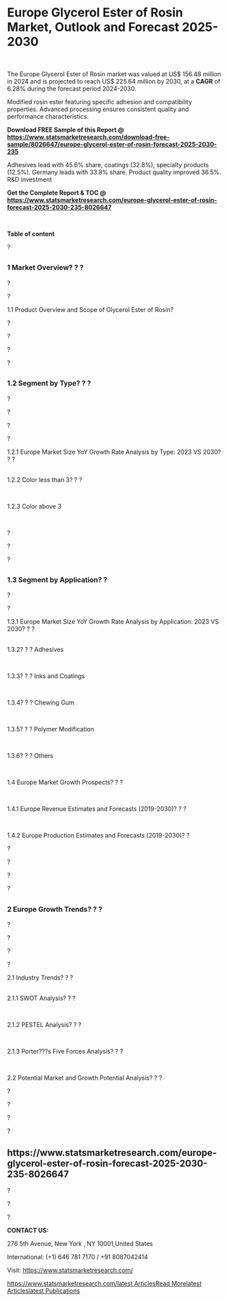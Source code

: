 <h1>Europe Glycerol Ester of Rosin Market, Outlook and Forecast 2025-2030</h1><br/><p>The Europe Glycerol Ester of Rosin market was valued at US$ 156.48 million in 2024 and is projected to reach US$ 225.64 million by 2030, at a <strong>CAGR</strong> of 6.28% during the forecast period 2024-2030.</p>
 
 
 
 <p>Modified rosin ester featuring specific adhesion and compatibility properties. Advanced processing ensures consistent quality and performance characteristics.</p>
 
 
 
 <p><strong>Download FREE Sample of this Report @ <a href="https://www.statsmarketresearch.com/download-free-sample/8026647/europe-glycerol-ester-of-rosin-forecast-2025-2030-235">https://www.statsmarketresearch.com/download-free-sample/8026647/europe-glycerol-ester-of-rosin-forecast-2025-2030-235</a></strong></p>
 
 
 
 <p>Adhesives lead with 45.6% share, coatings (32.8%), specialty products (12.5%). Germany leads with 33.8% share. Product quality improved 36.5%. R&D investment</p>
 
 
 
 <div><b>Get the Complete Report & TOC @ <a href="https://www.statsmarketresearch.com/europe-glycerol-ester-of-rosin-forecast-2025-2030-235-8026647">https://www.statsmarketresearch.com/europe-glycerol-ester-of-rosin-forecast-2025-2030-235-8026647</a></b></div>
 
 
 
 <p><br />
 
 <b>Table of content</b></p>
 
 
 
 <p>? </p>
 
 
 
 <h2><span style="font-size:16px"><strong>1 Market Overview? ? ? </strong></span></h2>
 
 
 
 <p>? </p>
 
 
 
 <p>? </p>
 
 
 
 <p>1.1 Product Overview and Scope of Glycerol Ester of Rosin? </p>
 
 
 
 <p>? </p>
 
 
 
 <p>? </p>
 
 
 
 <p>? </p>
 
 
 
 <p>? </p>
 
 
 
 <h2><strong><span style="font-size:16px">1.2 Segment by Type? ? ? </span></strong></h2>
 
 
 
 <p>? </p>
 
 
 
 <p>? </p>
 
 
 
 <p>? </p>
 
 
 
 <p>? </p>
 
 
 
 <p>1.2.1 Europe Market Size YoY Growth Rate Analysis by Type: 2023 VS 2030? ? ? <br />
 
 <br />
 
 1.2.2 Color less than 3? ? ? <br />
 
 <br />
 
 1.2.3 Color above 3<br />
 
 <br />
 
 ? </p>
 
 
 
 <p>? </p>
 
 
 
 <p>? </p>
 
 
 
 <h2><span style="font-size:16px"><strong>1.3 Segment by Application? ? </strong></span></h2>
 
 
 
 <p>? </p>
 
 
 
 <p>? </p>
 
 
 
 <p>1.3.1 Europe Market Size YoY Growth Rate Analysis by Application: 2023 VS 2030? ? ? <br />
 
 <br />
 
 1.3.2? ? ? Adhesives<br />
 
 <br />
 
 1.3.3? ? ? Inks and Coatings<br />
 
 <br />
 
 1.3.4? ? ? Chewing Gum<br />
 
 <br />
 
 1.3.5? ? ? Polymer Modification<br />
 
 <br />
 
 1.3.6? ? ? Others<br />
 
 <br />
 
 1.4 Europe Market Growth Prospects? ? ? <br />
 
 <br />
 
 1.4.1 Europe Revenue Estimates and Forecasts (2019-2030)? ? ? <br />
 
 <br />
 
 1.4.2 Europe Production Estimates and Forecasts (2019-2030)? ? </p>
 
 
 
 <p>? </p>
 
 
 
 <p>? </p>
 
 
 
 <p>? </p>
 
 
 
 <p>? </p>
 
 
 
 <h2><span style="font-size:16px"><strong>2 Europe Growth Trends? ? ? </strong></span></h2>
 
 
 
 <p>? </p>
 
 
 
 <p>? </p>
 
 
 
 <p>? </p>
 
 
 
 <p>? </p>
 
 
 
 <p>2.1 Industry Trends? ? ? <br />
 
 <br />
 
 2.1.1 SWOT Analysis? ? ? <br />
 
 <br />
 
 2.1.2 PESTEL Analysis? ? ? <br />
 
 <br />
 
 2.1.3 Porter???s Five Forces Analysis? ? ? <br />
 
 <br />
 
 2.2 Potential Market and Growth Potential Analysis? ? ? </p>
 
 
 
 <p>? </p>
 
 
 
 <p>? </p>
 
 
 
 <p>? </p>
 
 
 
 <p>? </p>
 
 
 
 <h2><span europe-glycerol-ester-of-rosin-forecast-2025-2030-235-8026647="" https:="" style="<br><div><b>Get the Complete Report & TOC @ <a data-cke-saved-href=" www.statsmarketresearch.com="">https://www.statsmarketresearch.com/europe-glycerol-ester-of-rosin-forecast-2025-2030-235-8026647</span></h2>
 
 
 
 <p>? </p>
 
 
 
 <p>? </p>
 
 
 
 <p>? </p>
 
 
 
 <p><span europe-glycerol-ester-of-rosin-forecast-2025-2030-235-8026647="" https:="" style="<br><div><b>Get the Complete Report & TOC @ <a data-cke-saved-href=" www.statsmarketresearch.com=""><b>CONTACT US:</b><br />
 
 276 5th Avenue, New York , NY 10001,United States<br />
 
 International: (+1) 646 781 7170 / +91 8087042414<br />
 
 Visit: <a href="https://www.statsmarketresearch.com/">https://www.statsmarketresearch.com/</a><br />
 
 <a href="https://gyeongbokgung.com">https://www.statsmarketresearch.com/</a><a href="https://hallyeomaritime.com">latest Articles</a><a href="https://jingwansa.com">Read More</a><a href="https://nguoiviet.jp/">latest Articles</a><a href="https://www.intelmarketresearch.com/">latest Publications</a></span></p>